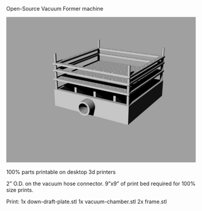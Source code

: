 Open-Source Vacuum Former machine

<img src="https://raw.githubusercontent.com/wounsel/3d-printable-vacuum-former/master/vacuum-former.jpg"></img>

100% parts printable on desktop 3d printers

2” O.D. on the vacuum hose connector. 9”x9” of print bed required for 100% size prints.


Print:
1x down-draft-plate.stl
1x vacuum-chamber.stl
2x frame.stl
